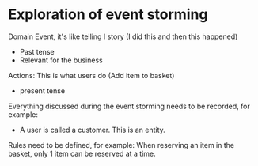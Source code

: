 # Exploration of event storming

Domain Event, it's like telling I story (I did this and then this happened)
- Past tense
- Relevant for the business

Actions: This is what users do (Add item to basket)
- present tense

Everything discussed during the event storming needs to be recorded, for example:
- A user is called a customer. This is an entity.

Rules need to be defined, for example: When reserving an item in the basket, only 1 item can be reserved at a time.